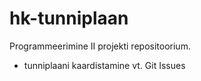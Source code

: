# hk-tunniplaan
Programmeerimine II projekti repositoorium.
- tunniplaani kaardistamine vt. Git Issues